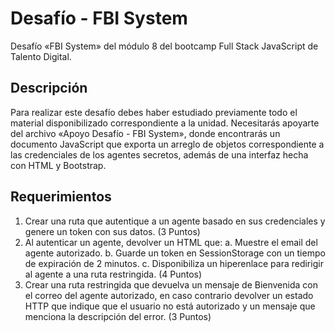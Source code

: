 # Desafío - FBI System

Desafío «FBI System» del módulo 8 del bootcamp Full Stack JavaScript de Talento Digital.

## Descripción

Para realizar este desafío debes haber estudiado previamente todo el material disponibilizado correspondiente a la unidad. Necesitarás apoyarte del archivo «Apoyo Desafío - FBI System», donde encontrarás un
documento JavaScript que exporta un arreglo de objetos correspondiente a las credenciales de los agentes secretos, además de una interfaz hecha con HTML y Bootstrap.

## Requerimientos

1. Crear una ruta que autentique a un agente basado en sus credenciales y genere un token con sus datos. (3 Puntos)
2. Al autenticar un agente, devolver un HTML que:
   a. Muestre el email del agente autorizado.
   b. Guarde un token en SessionStorage con un tiempo de expiración de 2 minutos.
   c. Disponibiliza un hiperenlace para redirigir al agente a una ruta restringida. (4 Puntos)
3. Crear una ruta restringida que devuelva un mensaje de Bienvenida con el correo del agente autorizado, en caso contrario devolver un estado HTTP que indique que el usuario no está autorizado y un mensaje que menciona la descripción del error. (3 Puntos)
